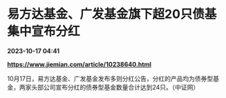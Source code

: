# 易方达基金、广发基金旗下超20只债基集中宣布分红

**2023-10-17 04:41**

**https://www.jiemian.com/article/10238640.html**

10月17日，易方达基金、广发基金发布多则分红公告，分红的产品均为债券型基金，两家头部公司宣布分红的债券型基金数量合计达到24只。（中证网）